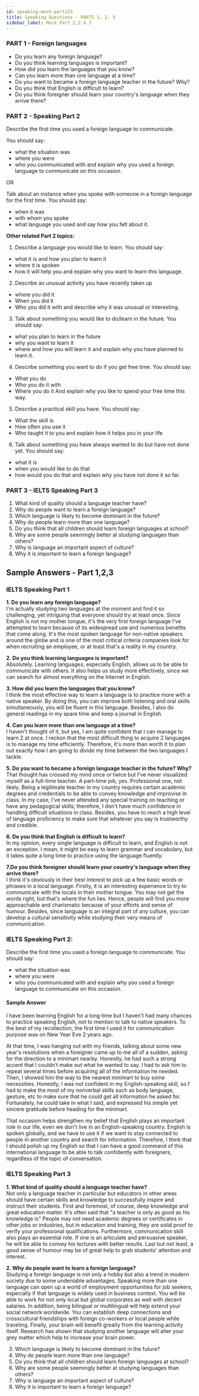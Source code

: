 ```yaml
---
id: speaking-mock-part123
title: Speaking Questions - PARTS 1, 2, 3
sidebar_label: Mock Part 1,2 & 3
---
```


### PART 1 - Foreign languages
* Do you learn any foreign language?
* Do you think learning languages is important?
* How did you learn the languages that you know?
* Can you learn more than one language at a time?
* Do you want to became a foreign language teacher in the future? Why?
* Do you think that English is difficult to learn?
* Do you think foreigner should learn your country's language when they arrive there?

### PART 2 - Speaking Part 2

Describe the first time you used a foreign language to communicate. 

You should say:

* what the situation was
* where you were
* who you communicated with and explain why you used a foreign language to communicate on this occasion.

OR

Talk about an instance when you spoke with someone in a foreign language for the first time. You should say:

* when it was
* with whom you spoke
* what language you used and say how you felt about it.

**Other related Part 2 topics:**

1. Describe a language you would like to learn. You should say:

* what it is and how you plan to learn it 
* where it is spoken 
* how it will help you and explain why you want to learn this language.

2. Describe an unusual activity you have recently taken up

* where you did it 
* When you did it
* Who you did it with and describe why it was unusual or interesting.

3. Talk about something you would like to do/learn in the future. You should say:

* what you plan to learn in the future 
* why you want to learn it 
* where and how you will learn it and explain why you have planned to learn it.

4. Describe something you want to do if you get free time. You should say:

* What you do 
* Who you do it with
* Where you do it And explain why you like to spend your free time this way.

5. Describe a practical skill you have. You should say:

* What the skill is
* How often you use it
* Who taught it to you and explain how it helps you in your life

6. Talk about something you have always wanted to do but have not done yet. You should say: 

* what it is
* when you would like to do that 
* how would you do that and explain why you have not done it so far.

### PART 3 - IELTS Speaking Part 3

1. What kind of quality should a language teacher have?
2. Why do people want to learn a foreign language?
3. Which language is likely to become dominant in the future?
4. Why do people learn more than one language?
5. Do you think that all children should learn foreign languages at school?
6. Why are some people seemingly better at studying languages than others?
7. Why is language an important aspect of culture?
8. Why it is important to learn a foreign language?


## Sample Answers - Part 1,2,3

### IELTS Speaking Part 1

**1. Do you learn any foreign language?**  
I'm actually studying two languages at the moment and find it so challenging, yet intriguing that everyone should try at least once. Since English is not my mother tongue, it's the very first foreign language I've attempted to learn because of its widespread use and numerous benefits that come along. It's the most spoken language for non-native speakers around the globe and is one of the most critical criteria companies look for when recruiting an employee, or at least that's a reality in my country.

**2. Do you think learning languages is important?**  
Absolutely. Learning languages, especially English, allows us to be able to communicate with others. It also helps us study more effectively, since we can search for almost everything on the Internet in English.

**3. How did you learn the languages that you know?**  
I think the most effective way to learn a language is to practice more with a native speaker. By doing this, you can improve both listening and oral skills simultaneously, you will be fluent in this language. Besides, I also do general readings in my spare time and keep a journal in English.

**4. Can you learn more than one language at a time?**  
I haven't thought of it, but yes, I am quite confident that I can manage to learn 2 at once. I reckon that the most difficult thing to acquire 2 languages is to manage my time efficiently. Therefore, it's more than worth it to plan out exactly how I am going to divide my time between the two languages I tackle.

**5. Do you want to became a foreign language teacher in the future? Why?**  
That thought has crossed my mind once or twice but I've never visualized myself as a full-time teacher. A part-time job, yes. Professional one, not likely. Being a legitimate teacher in my country requires certain academic degrees and credentials to be able to convey knowledge and improvise in class. In my case, I've never attended any special training on teaching or have any pedagogical skills; therefore, I don't have much confidence in handling difficult situations in class. Besides, you have to reach a high level of language proficiency to make sure that whatever you say is trustworthy and credible.

**6. Do you think that English is difficult to learn?**  
In my opinion, every single language is difficult to learn, and English is not an exception. I mean, it might be easy to learn grammar and vocabulary, but it takes quite a long time to practice using the language fluently.

**7.Do you think foreigner should learn your country's language when they arrive there?**  
I think it's obviously in their best interest to pick up a few basic words or phrases in a local language. Firstly, it is an interesting experience to try to communicate with the locals in their mother tongue. You may not get the words right, but that's where the fun lies. Hence, people will find you more approachable and charismatic because of your efforts and sense of humour. Besides, since language is an integral part of any culture, you can develop a cultural sensitivity while studying their very means of communication.

### IELTS Speaking Part 2:

Describe the first time you used a foreign language to communicate. You should say:

* what the situation was 
* where you were 
* who you communicated with and explain why you used a foreign language to communicate on this occasion.

#### Sample Answer

I have been learning English for a long time but I haven't had many chances to practice speaking English, not to mention to talk to native speakers. To the best of my recollection, the first time I used it for communication purpose was on New Year Eve 2 years ago.

At that time, I was hanging out with my friends, talking about some new year's resolutions when a foreigner came up to me all of a sudden, asking for the direction to a minimart nearby. Honestly, he had such a strong accent that I couldn't make out what he wanted to say. I had to ask him to repeat several times before acquiring all of the information he needed. Then, I showed him the way to the nearest minimart to buy some necessities. Honestly, I was not confident in my English-speaking skill, so l' had to make the most of my nonverbal skills such as body language, gesture, etc to make sure that he could get all information he asked for. Fortunately, he could take in what I said, and expressed his simple yet sincere gratitude before heading for the minimart.

That occasion helps strengthen my belief that English plays an important role in our life, even we don't live in an English-speaking country. English is spoken globally, and we have to use it if we want to stay connected to people in another country and search for information. Therefore, I think that I should polish up my English so that I can have a good command of this international language to be able to talk confidently with foreigners, regardless of the topic of conversation.

### IELTS Speaking Part 3

**1. What kind of quality should a language teacher have?**  
Not only a language teacher in particular but educators in other areas should have certain skills and knowledge to successfully inspire and instruct their students. First and foremost, of course, deep knowledge and great education matter. It's often said that "a teacher is only as good as his knowledge is" People may not need academic degrees or certificates in other jobs or industries, but in education and training, they are solid proof to verify your professional qualifications. Furthermore, communication skill also plays an essential role. If one is an articulate and persuasive speaker, he will be able to convey his lectures with better results. Last but not least, a good sense of humour may be of great help to grab students' attention and interest.

**2. Why do people want to learn a foreign language?**  
Studying a foreign language is not only a hobby but also a trend in modern society due to some undeniable advantages. Speaking more than one language can open up a world of employment opportunities for job seekers, especially if that language is widely used in business context. You will be able to work for not only local but global corporates as well with decent salaries. In addition, being bilingual or multilingual will help extend your social network worldwide. You can establish deep connections and crosscultural friendships with foreign co-workers or local people while traveling. Finally, your brain will benefit greatly from the learning activity itself. Research has shown that studying another language will alter your grey matter which help to increase your brain power.

3. Which language is likely to become dominant in the future?
4. Why do people learn more than one language?
5. Do you think that all children should learn foreign languages at school?
6. Why are some people seemingly better at studying languages than others?
7. Why is language an important aspect of culture?
8. Why it is important to learn a foreign language?
​
